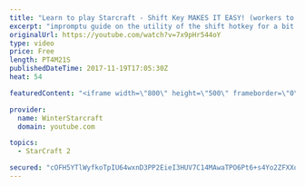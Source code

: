 ```yaml
---
title: "Learn to play Starcraft - Shift Key MAKES IT EASY! (workers to gas, waypoints, ctrl grps, moving)"
excerpt: "impromptu guide on the utility of the shift hotkey for a bit of everything"
originalUrl: https://youtube.com/watch?v=7x9pHr544oY
type: video
price: Free
length: PT4M21S
publishedDateTime: 2017-11-19T17:05:30Z
heat: 54

featuredContent: "<iframe width=\"800\" height=\"500\" frameborder=\"0\" src=\"https://www.youtube.com/embed/7x9pHr544oY\" allow=\"accelerometer; autoplay; encrypted-media; gyroscope; picture-in-picture\" allowfullscreen></iframe>"

provider:
  name: WinterStarcraft
  domain: youtube.com

topics:
  - StarCraft 2

secured: "cOFH5YTlWyfkoTpIU64wxnD3PP2EieI3HUV7C14MAwaTPO6Pt6+s4Yo2ZFXXoRr0g0b+Uu7uXm6sIJfxBf0d7g/zy4SHckFtr9E7NZSiz89FlnM4l+hYezW9nvr9Gkv1O3fgX82Fdtui93GPdKrGTVOXVoCIirt5FR4Flqu+errDr6KWh97Wbd0YTZkELTW2hbo8wAGA0/GShQOOQ64HuoWBM79VWjXyepzyBEGpzvV0B+puAClDkGl8hgkOTlUESukmYlITb9XHXydT4AfpcfIVkJdHP0BKPOFu5FzDh6IeBVVC1+vOYUyo34UgWuQlWoSshXVZyu3NaJCA5DZDBu/VHy+5BQycYRKaJhqhVPAJyYhRbpB2g81eYR/lwcYbURSdLc5ys3ftWNfZU57Kdw==;MxYm4LTqv5Q/lpsoaHmtRg=="
---
```


